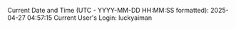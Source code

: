 Current Date and Time (UTC - YYYY-MM-DD HH:MM:SS formatted): 2025-04-27 04:57:15
Current User's Login: luckyaiman

